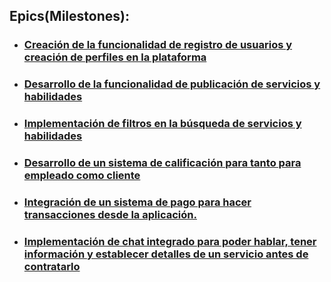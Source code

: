 ## Epics(Milestones):
- ### [Creación de la funcionalidad de registro de usuarios y creación de perfiles en la plataforma](https://github.com/ManuelGarciaAlonso/PROYECTO_CC/milestones/1)
- ### [Desarrollo de la funcionalidad de publicación de servicios y habilidades](https://github.com/ManuelGarciaAlonso/PROYECTO_CC/milestones/2)
- ### [Implementación de filtros en la búsqueda de servicios y habilidades](https://github.com/ManuelGarciaAlonso/PROYECTO_CC/milestones/3)
- ### [Desarrollo de un sistema de calificación para tanto para empleado como cliente](https://github.com/ManuelGarciaAlonso/PROYECTO_CC/milestones/4)
- ### [Integración de un sistema de pago para hacer transacciones desde la aplicación.](https://github.com/ManuelGarciaAlonso/PROYECTO_CC/milestones/5)
- ### [Implementación de chat integrado para poder hablar, tener información y establecer detalles de un servicio antes de contratarlo](https://github.com/ManuelGarciaAlonso/PROYECTO_CC/milestones/6)
